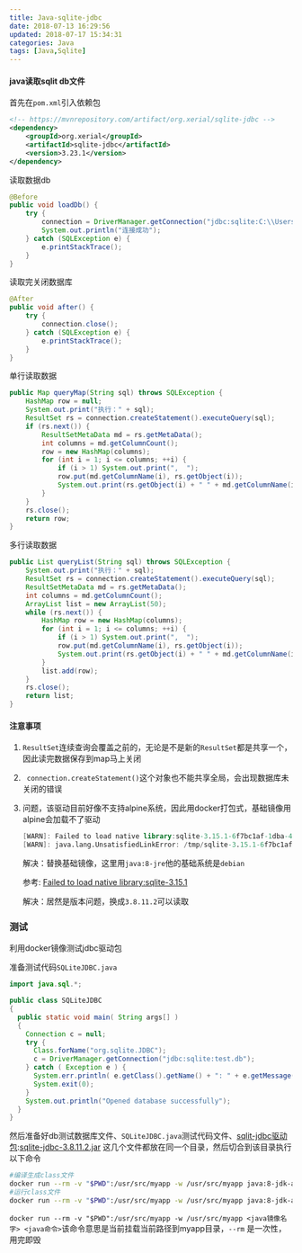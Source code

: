```yaml
---
title: Java-sqlite-jdbc
date: 2018-07-13 16:29:56
updated: 2018-07-17 15:34:31
categories: Java
tags: [Java,Sqlite]
---
```


#### java读取sqlit db文件

首先在`pom.xml`引入依赖包

```xml
<!-- https://mvnrepository.com/artifact/org.xerial/sqlite-jdbc -->
<dependency>
    <groupId>org.xerial</groupId>
    <artifactId>sqlite-jdbc</artifactId>
    <version>3.23.1</version>
</dependency>
```



读取数据db

```java
@Before
public void loadDb() {
    try {
        connection = DriverManager.getConnection("jdbc:sqlite:C:\\Users\\Administrator\\Desktop\\data.db");
        System.out.println("连接成功");
    } catch (SQLException e) {
    	e.printStackTrace();
    }
}
```

读取完关闭数据库

```java
@After
public void after() {
    try {
        connection.close();
    } catch (SQLException e) {
        e.printStackTrace();
    }
}
```

单行读取数据

```java
public Map queryMap(String sql) throws SQLException {
    HashMap row = null;
    System.out.print("执行：" + sql);
    ResultSet rs = connection.createStatement().executeQuery(sql);
    if (rs.next()) {
        ResultSetMetaData md = rs.getMetaData();
        int columns = md.getColumnCount();
        row = new HashMap(columns);
        for (int i = 1; i <= columns; ++i) {
            if (i > 1) System.out.print(",  ");
            row.put(md.getColumnName(i), rs.getObject(i));
            System.out.print(rs.getObject(i) + " " + md.getColumnName(i));
        }
    }
    rs.close();
    return row;
}
```

多行读取数据

```java
public List queryList(String sql) throws SQLException {
    System.out.print("执行：" + sql);
    ResultSet rs = connection.createStatement().executeQuery(sql);
    ResultSetMetaData md = rs.getMetaData();
    int columns = md.getColumnCount();
    ArrayList list = new ArrayList(50);
    while (rs.next()) {
        HashMap row = new HashMap(columns);
        for (int i = 1; i <= columns; ++i) {
            if (i > 1) System.out.print(",  ");
            row.put(md.getColumnName(i), rs.getObject(i));
            System.out.print(rs.getObject(i) + " " + md.getColumnName(i));
        }
        list.add(row);
    }
    rs.close();
    return list;
}
```

#### 注意事项

1. `ResultSet`连续查询会覆盖之前的，无论是不是新的`ResultSet`都是共享一个，因此读完数据保存到map马上关闭

2. ` connection.createStatement()`这个对象也不能共享全局，会出现数据库未关闭的错误

3. 问题，该驱动目前好像不支持alpine系统，因此用docker打包式，基础镜像用alpine会加载不了驱动

   ```verilog
   [WARN]: Failed to load native library:sqlite-3.15.1-6f7bc1af-1dba-4675-84c7-aaf90017dff0-libsqlitejdbc.so. osinfo: Linux/x86_64
   [WARN]: java.lang.UnsatisfiedLinkError: /tmp/sqlite-3.15.1-6f7bc1af-1dba-4675-84c7-aaf90017dff0-libsqlitejdbc.so: Error relocating /tmp/sqlite-3.15.1-6f7bc1af-1dba-4675-84c7-aaf90017dff0-libsqlitejdbc.so: __isnan: symbol not found
   ```

   解决：替换基础镜像，这里用`java:8-jre`他的基础系统是`debian `

   参考: [Failed to load native library:sqlite-3.15.1](https://github.com/itzg/dockerfiles/issues/133)

   解决：居然是版本问题，换成`3.8.11.2`可以读取

### 测试

利用docker镜像测试jdbc驱动包

准备测试代码`SQLiteJDBC.java`

```java
import java.sql.*;

public class SQLiteJDBC
{
  public static void main( String args[] )
  {
    Connection c = null;
    try {
      Class.forName("org.sqlite.JDBC");
      c = DriverManager.getConnection("jdbc:sqlite:test.db");
    } catch ( Exception e ) {
      System.err.println( e.getClass().getName() + ": " + e.getMessage() );
      System.exit(0);
    }
    System.out.println("Opened database successfully");
  }
}
```

然后准备好db测试数据库文件、`SQLiteJDBC.java`测试代码文件、[sqlit-jdbc驱动包](https://bitbucket.org/xerial/sqlite-jdbc/downloads/):[sqlite-jdbc-3.8.11.2.jar](https://bitbucket.org/xerial/sqlite-jdbc/downloads/sqlite-jdbc-3.8.11.2.jar) 这几个文件都放在同一个目录，然后切合到该目录执行以下命令

```bash
#编译生成class文件
docker run --rm -v "$PWD":/usr/src/myapp -w /usr/src/myapp java:8-jdk-alpine javac SQLiteJDBC.java
#运行class文件
docker run --rm -v "$PWD":/usr/src/myapp -w /usr/src/myapp java:8-jdk-alpine java -classpath ".:sqlite-jdbc-3.8.11.2.jar" SQLiteJDBC
```

`docker run --rm -v "$PWD":/usr/src/myapp -w /usr/src/myapp <java镜像名字> <java命令>`该命令意思是当前挂载当前路径到myapp目录，`--rm` 是一次性，用完即毁

   

